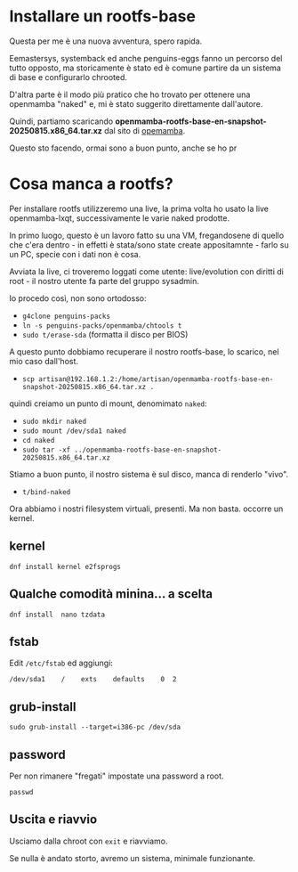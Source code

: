 # Installare un rootfs-base

Questa per me è una nuova avventura, spero rapida.

Eemastersys, systemback ed anche penguins-eggs fanno un percorso del tutto opposto, ma storicamente è stato ed è comune partire da un sistema di base e configurarlo chrooted.

D'altra parte è il modo più pratico che ho trovato per ottenere una openmamba "naked" e, mi è stato suggerito direttamente dall'autore.

Quindi, partiamo scaricando **openmamba-rootfs-base-en-snapshot-20250815.x86_64.tar.xz** dal sito di [opemamba](https://openmamba.org/it/Scarica/).

Questo sto facendo, ormai sono a buon punto, anche se ho pr

# Cosa manca a rootfs?
Per installare rootfs utilizzeremo una live, la prima volta ho usato la live openmamba-lxqt, successivamente le varie naked prodotte.

In primo luogo, questo è un lavoro fatto su una VM, fregandosene di quello che c'era dentro - in effetti è stata/sono state create appositamnte - farlo su un PC, specie con i dati non è cosa.

Avviata la live, ci troveremo loggati come utente: live/evolution con diritti di root - il nostro utente fa parte del gruppo sysadmin.

Io procedo così, non sono ortodosso:
* `g4clone penguins-packs`
* `ln -s penguins-packs/openmamba/chtools t`
* `sudo t/erase-sda` (formatta il disco per BIOS)

A questo punto dobbiamo recuperare il nostro rootfs-base, lo scarico, nel mio caso dall'host.

* `scp artisan@192.168.1.2:/home/artisan/openmamba-rootfs-base-en-snapshot-20250815.x86_64.tar.xz .`

quindi creiamo un punto di mount, denomimato `naked`:
* `sudo mkdir naked`
* `sudo mount /dev/sda1 naked`
* `cd naked`
* `sudo tar -xf ../openmamba-rootfs-base-en-snapshot-20250815.x86_64.tar.xz`

Stiamo a buon punto, il nostro sistema è sul disco, manca di renderlo "vivo".

* `t/bind-naked`

Ora abbiamo i nostri filesystem virtuali, presenti. Ma non basta. occorre un kernel.

## kernel
```
dnf install kernel e2fsprogs
```

## Qualche comodità minina... a scelta
```
dnf install  nano tzdata
```

## fstab
Edit `/etc/fstab` ed aggiungi:
```
/dev/sda1    /    exts    defaults    0  2
```

## grub-install
```
sudo grub-install --target=i386-pc /dev/sda
```

## password
Per non rimanere "fregati" impostate una password a root.
```
passwd
```

## Uscita e riavvio
Usciamo dalla chroot con `exit` e riavviamo. 

Se nulla     è andato storto, avremo un sistema, minimale funzionante.


